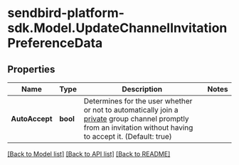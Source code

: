 
# sendbird-platform-sdk.Model.UpdateChannelInvitationPreferenceData

## Properties

Name | Type | Description | Notes
------------ | ------------- | ------------- | -------------
**AutoAccept** | **bool** | Determines for the user whether or not to automatically join a [private](/docs/chat/v3/platform-api/guides/group-channel#-3-private-vs-public) group channel promptly from an invitation without having to accept it. (Default: true) | 

[[Back to Model list]](../README.md#documentation-for-models)
[[Back to API list]](../README.md#documentation-for-api-endpoints)
[[Back to README]](../README.md)

